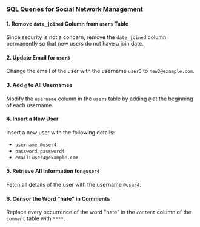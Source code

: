 ### **SQL Queries for Social Network Management**  

#### **1. Remove `date_joined` Column from `users` Table**  
Since security is not a concern, remove the `date_joined` column permanently so that new users do not have a join date.  

#### **2. Update Email for `user3`**  
Change the email of the user with the username `user3` to `new3@example.com`.  

#### **3. Add `@` to All Usernames**  
Modify the `username` column in the `users` table by adding `@` at the beginning of each username.  

#### **4. Insert a New User**  
Insert a new user with the following details:  
- `username`: `@user4`  
- `password`: `password4`  
- `email`: `user4@example.com`  

#### **5. Retrieve All Information for `@user4`**  
Fetch all details of the user with the username `@user4`.  

#### **6. Censor the Word "hate" in Comments**  
Replace every occurrence of the word "hate" in the `content` column of the `comment` table with `****`.
